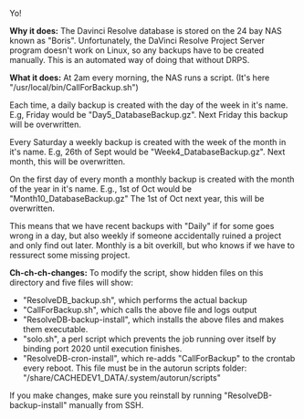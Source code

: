 Yo! 

**Why it does:**
The Davinci Resolve database is stored on the 24 bay NAS known as "Boris".
Unfortunately, the DaVinci Resolve Project Server program doesn't work on Linux, so any backups have to be created manually.
This is an automated way of doing that without DRPS.





**What it does:**
At 2am every morning, the NAS runs a script. (It's here "/usr/local/bin/CallForBackup.sh")

Each time, a daily backup is created with the day of the week in it's name.
E.g, Friday would be "Day5_DatabaseBackup.gz". 
Next Friday this backup will be overwritten.

Every Saturday a weekly backup is created with the week of the month in it's name.
E.g, 26th of Sept would be "Week4_DatabaseBackup.gz". 
Next month, this will be overwritten.

On the first day of every month a monthly backup is created with the month of the year in it's name.
E.g., 1st of Oct would be "Month10_DatabaseBackup.gz" 
The 1st of Oct next year, this will be overwritten.

This means that we have recent backups with "Daily" if for some goes wrong in a day,
but also weekly if someone accidentally ruined a project and only find out later.
Monthly is a bit overkill, but who knows if we have to ressurect some missing project.





**Ch-ch-ch-changes:**
To modify the script, show hidden files on this directory and five files will show:

- "ResolveDB_backup.sh", which performs the actual backup
- "CallForBackup.sh", which calls the above file and logs output
- "ResolveDB-backup-install", which installs the above files and makes them executable.
- "solo.sh", a perl script which prevents the job running over itself by binding port 2020 until execution finishes.
- "ResolveDB-cron-install", which re-adds "CallForBackup" to the crontab every reboot.
   This file must be in the autorun scripts folder: "/share/CACHEDEV1_DATA/.system/autorun/scripts"

If you make changes, make sure you reinstall by running "ResolveDB-backup-install" manually from SSH.


 